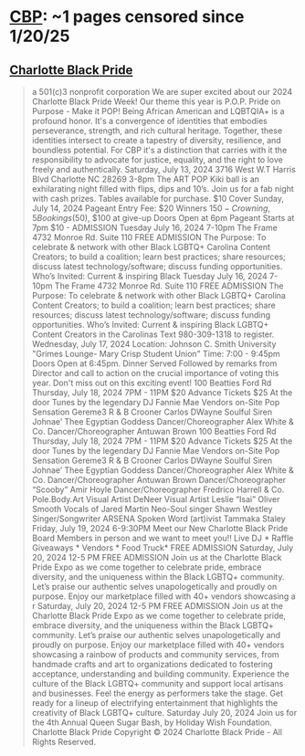 



# [CBP](charlotteblackpride.org): ~1 pages censored since 1/20/25

## [Charlotte Black Pride](https://charlotteblackpride.org/cbp-2024-official-events)


> a 501(c)3 nonprofit corporation We are super excited about our 2024 Charlotte Black Pride Week! Our theme this year is P.O.P. Pride on Purpose - Make it POP! Being African American and LQBTQIA+ is a profound honor. It's a convergence of identities that embodies perseverance, strength, and rich cultural heritage. Together, these identities intersect to create a tapestry of diversity, resilience, and boundless potential. For CBP it's a distinction that carries with it the responsibility to advocate for justice, equality, and the right to love freely and authentically. Saturday, July 13, 2024 3716 West W.T Harris Blvd Charlotte NC 28269 3-8pm The ART POP Kiki ball is an exhilarating night filled with flips, dips and 10’s. Join us for a fab night with cash prizes. Tables available for purchase. $10 Cover Sunday, July 14, 2024 Pageant Entry Fee: $20 Winners $150-Crowning, 5 Bookings($50), $100 at give-up Doors Open at 6pm Pageant Starts at 7pm $10 - ADMISSION Tuesday July 16, 2024 7-10pm The Frame 4732 Monroe Rd. Suite 110 FREE ADMISSION The Purpose: To celebrate & network with other Black LGBTQ+ Carolina Content Creators; to build a coalition; learn best practices; share resources; discuss latest technology/software; discuss funding opportunities. Who’s Invited: Current & inspiring Black Tuesday July 16, 2024 7-10pm The Frame 4732 Monroe Rd. Suite 110 FREE ADMISSION The Purpose: To celebrate & network with other Black LGBTQ+ Carolina Content Creators; to build a coalition; learn best practices; share resources; discuss latest technology/software; discuss funding opportunities. Who’s Invited: Current & inspiring Black LGBTQ+ Content Creators in the Carolinas Text 980-309-1318 to register. Wednesday, July 17, 2024 Location: Johnson C. Smith University "Grimes Lounge- Mary Crisp Student Union" Time: 7:00 - 9:45pm Doors Open at 6:45pm. Dinner Served Followed by remarks from Director and call to action on the crucial importance of voting this year. Don't miss out on this exciting event! 100 Beatties Ford Rd Thursday, July 18, 2024 7PM - 11PM $20 Advance Tickets $25 At the door Tunes by the legendary DJ Fannie Mae Vendors on-Site Pop Sensation Gereme3 R & B Crooner Carlos DWayne Soulful Siren Johnae’ Thee Egyptian Goddess Dancer/Choreographer Alex White & Co. Dancer/Choreographer Antuwan Brown 100 Beatties Ford Rd Thursday, July 18, 2024 7PM - 11PM $20 Advance Tickets $25 At the door Tunes by the legendary DJ Fannie Mae Vendors on-Site Pop Sensation Gereme3 R & B Crooner Carlos DWayne Soulful Siren Johnae’ Thee Egyptian Goddess Dancer/Choreographer Alex White & Co. Dancer/Choreographer Antuwan Brown Dancer/Choreographer “Scooby” Amir Hoyle Dancer/Choreographer Fredrico Harrell & Co. Pole.Body.Art Visual Artist DeNeer Visual Artist Leslie “Isai” Oliver Smooth Vocals of Jared Martin Neo-Soul singer Shawn Westley Singer/Songwriter ARSENA Spoken Word (art)ivist Tammaka Staley Friday, July 19, 2024 6-9:30PM Meet our New Charlotte Black Pride Board Members in person and we want to meet you!! Live DJ * Raffle Giveaways * Vendors * Food Truck* FREE ADMISSION Saturday, July 20, 2024 12-5 PM FREE ADMISSION Join us at the Charlotte Black Pride Expo as we come together to celebrate pride, embrace diversity, and the uniqueness within the Black LGBTQ+ community. Let’s praise our authentic selves unapologetically and proudly on purpose. Enjoy our marketplace filled with 40+ vendors showcasing a r Saturday, July 20, 2024 12-5 PM FREE ADMISSION Join us at the Charlotte Black Pride Expo as we come together to celebrate pride, embrace diversity, and the uniqueness within the Black LGBTQ+ community. Let’s praise our authentic selves unapologetically and proudly on purpose. Enjoy our marketplace filled with 40+ vendors showcasing a rainbow of products and community services, from handmade crafts and art to organizations dedicated to fostering acceptance, understanding and building community. Experience the culture of the Black LGBTQ+ community and support local artisans and businesses. Feel the energy as performers take the stage. Get ready for a lineup of electrifying entertainment that highlights the creativity of Black LGBTQ+ culture. Saturday July 20, 2024 Join us for the 4th Annual Queen Sugar Bash, by Holiday Wish Foundation. Charlotte Black Pride Copyright © 2024 Charlotte Black Pride - All Rights Reserved.